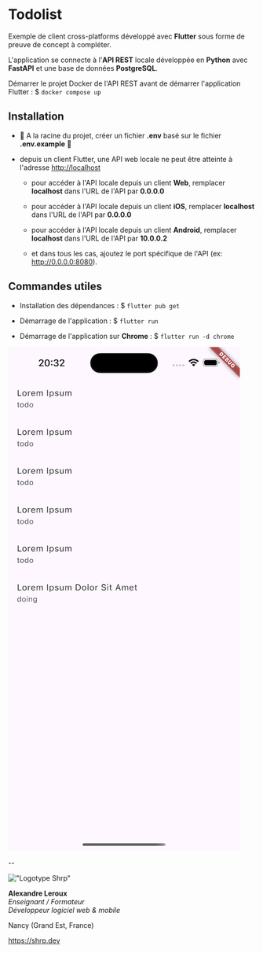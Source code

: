 # Todolist

Exemple de client cross-platforms développé avec __Flutter__ sous forme de preuve de concept à compléter.

L'application se connecte à l'__API REST__ locale développée en __Python__ avec __FastAPI__ et une base de données __PostgreSQL__.

Démarrer le projet Docker de l'API REST avant de démarrer l'application Flutter : $ `docker compose up`

## Installation

- 🚨 A la racine du projet, créer un fichier __.env__ basé sur le fichier __.env.example__ 🚨

- depuis un client Flutter, une API web locale ne peut être atteinte à l'adresse <http://localhost>

  - pour accéder à l'API locale depuis un client __Web__, remplacer __localhost__ dans l'URL de l'API par __0.0.0.0__

  - pour accéder à l'API locale depuis un client __iOS__, remplacer __localhost__ dans l'URL de l'API par __0.0.0.0__

  - pour accéder à l'API locale depuis un client __Android__, remplacer __localhost__ dans l'URL de l'API par __10.0.0.2__

  - et dans tous les cas, ajoutez le port spécifique de l'API (ex: <http://0.0.0.0:8080>).

## Commandes utiles

- Installation des dépendances : $ `flutter pub get`

- Démarrage de l'application : $ `flutter run`

- Démarrage de l'application sur __Chrome__ : $ `flutter run -d chrome`

![capture d'écran iOS](./ios.png)

--

!["Logotype Shrp"](https://sherpa.one/images/sherpa-logotype.png)

__Alexandre Leroux__  
_Enseignant / Formateur_  
_Développeur logiciel web & mobile_

Nancy (Grand Est, France)

<https://shrp.dev>
